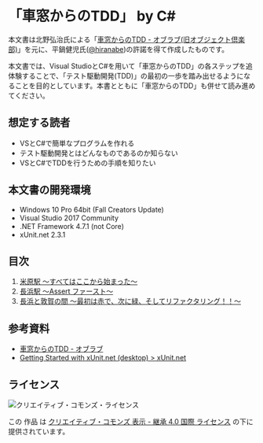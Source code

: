 ﻿「車窓からのTDD」 by C#
=====

本文書は北野弘治氏による「[車窓からのTDD - オブラブ(旧オブジェクト倶楽部)](http://objectclub.jp/technicaldoc/testing/stack_tdd.pdf)」を元に、平鍋健児氏([@hiranabe](https://twitter.com/hiranabe))の許諾を得て作成したものです。

本文書では、Visual StudioとC#を用いて「車窓からのTDD」の各ステップを追体験することで、「テスト駆動開発(TDD)」の最初の一歩を踏み出せるようになることを目的としています。本書とともに「車窓からのTDD」も併せて読み進めてください。


想定する読者
-----

- VSとC#で簡単なプログラムを作れる
- テスト駆動開発とはどんなものであるのか知らない
- VSとC#でTDDを行うための手順を知りたい


本文書の開発環境
-----

- Windows 10 Pro 64bit (Fall Creators Update)
- Visual Studio 2017 Community
- .NET Framework 4.7.1 (not Core)
- xUnit\.net 2.3.1

目次
-----

1. [米原駅 ～すべてはここから始まった～](doc/01.md)
2. [長浜駅 ～Assert ファースト～](doc/02.md)
3. [長浜と敦賀の間 ～最初は赤で、次に緑、そしてリファクタリング！！～](doc/03.md)


参考資料
-----

- [車窓からのTDD - オブラブ](http://objectclub.jp/technicaldoc/testing/stack_tdd.pdf)
- [Getting Started with xUnit.net (desktop) > xUnit.net](http://xunit.github.io/docs/getting-started-desktop)


ライセンス
-----

![クリエイティブ・コモンズ・ライセンス](https://i.creativecommons.org/l/by-sa/4.0/88x31.png)

この 作品 は [クリエイティブ・コモンズ 表示 - 継承 4.0 国際 ライセンス](http://creativecommons.org/licenses/by-sa/4.0/") の下に提供されています。
